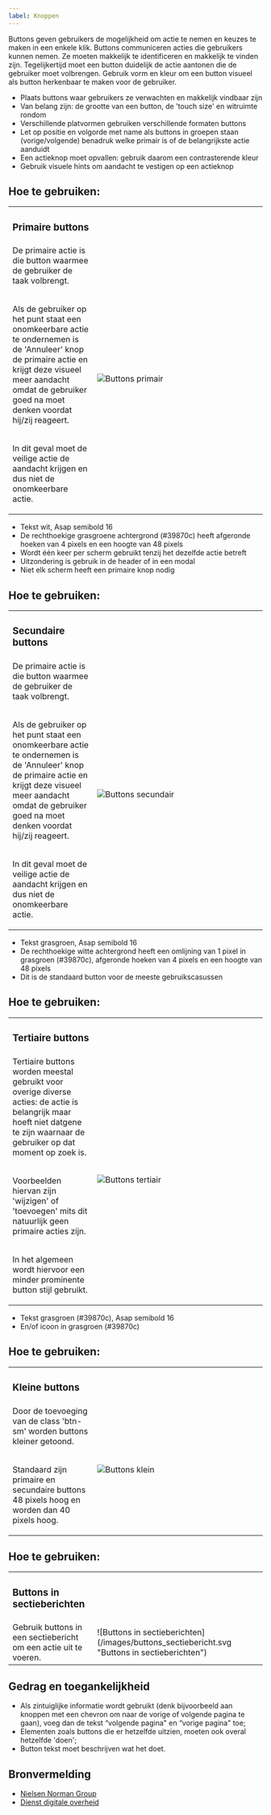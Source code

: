 ```yaml
---
label: Knoppen
---
```

Buttons geven gebruikers de mogelijkheid om actie te nemen en keuzes te maken in een enkele klik. Buttons communiceren acties die gebruikers kunnen nemen. Ze moeten makkelijk te identificeren en  makkelijk te vinden zijn. Tegelijkertijd moet een button duidelijk de actie aantonen die de gebruiker moet volbrengen. Gebruik vorm en kleur om een button visueel als button herkenbaar te maken voor de gebruiker.

- Plaats buttons waar gebruikers ze verwachten en makkelijk vindbaar zijn
- Van belang zijn: de grootte van een button, de 'touch size' en witruimte rondom
- Verschillende platvormen gebruiken verschillende formaten buttons
- Let op positie en volgorde met name als buttons in groepen staan (vorige/volgende) benadruk welke primair is of de belangrijkste actie aanduidt
- Een actieknop moet opvallen: gebruik daarom een contrasterende kleur
- Gebruik visuele hints om aandacht te vestigen op een actieknop

## Hoe te gebruiken:
<table>
    <tr>
        <td width='33%'><h3>Primaire buttons</h3></td>
    </tr>
    <tr>
        <td valign="top">De primaire actie is die button waarmee de gebruiker de taak volbrengt.<br><br>

Als de gebruiker op het punt staat een onomkeerbare actie te ondernemen is de 'Annuleer' knop de primaire actie en krijgt deze visueel meer aandacht omdat de gebruiker goed na moet denken voordat hij/zij reageert.<br><br>

In dit geval moet de veilige actie de aandacht krijgen en dus niet de onomkeerbare actie.</td>
        <td width='66%'>![Buttons primair](/images/buttons_primair.svg "Buttons primair")</td>
    </tr>
</table>

- Tekst wit, Asap semibold 16
- De rechthoekige grasgroene achtergrond (#39870c) heeft afgeronde hoeken van 4 pixels en een hoogte van 48 pixels
- Wordt één keer per scherm gebruikt tenzij het dezelfde actie betreft
- Uitzondering is gebruik in de header of in een modal
- Niet elk scherm heeft een primaire knop nodig

## Hoe te gebruiken:
<table>
    <tr>
        <td width='33%'><h3>Secundaire buttons</h3></td>
    </tr>
    <tr>
        <td valign="top">De primaire actie is die button waarmee de gebruiker de taak volbrengt.<br><br>

Als de gebruiker op het punt staat een onomkeerbare actie te ondernemen is de 'Annuleer' knop de primaire actie en krijgt deze visueel meer aandacht omdat de gebruiker goed na moet denken voordat hij/zij reageert.<br><br>

In dit geval moet de veilige actie de aandacht krijgen en dus niet de onomkeerbare actie.</td>
        <td width='66%'>![Buttons secundair](/images/buttons_secundair.svg "Buttons secundair")</td>
    </tr>
</table>

- Tekst grasgroen, Asap semibold 16
- De rechthoekige witte achtergrond heeft een omlijning van 1 pixel in grasgroen  (#39870c), afgeronde hoeken van 4 pixels en een hoogte van 48 pixels
- Dit is de standaard button voor de meeste gebruikscasussen

## Hoe te gebruiken:
<table>
    <tr>
        <td width='33%'><h3>Tertiaire buttons</h3></td>
    </tr>
    <tr>
        <td valign="top">Tertiaire buttons worden meestal gebruikt voor overige diverse acties: de actie is belangrijk maar hoeft niet datgene te zijn waarnaar de gebruiker op dat moment op zoek is.<br><br>

Voorbeelden hiervan zijn 'wijzigen' of 'toevoegen' mits dit natuurlijk geen primaire acties zijn.<br><br>

In het algemeen wordt hiervoor een minder prominente button stijl gebruikt.</td>
        <td width='66%'>![Buttons tertiair](/images/buttons_tertiair.svg "Buttons tertiair")</td>
    </tr>
</table>

- Tekst grasgroen (#39870c), Asap semibold 16
- En/of icoon in grasgroen (#39870c)

## Hoe te gebruiken:
<table>
    <tr>
        <td width='33%'><h3>Kleine buttons</h3></td>
    </tr>
    <tr>
        <td valign="top">Door de toevoeging van de class 'btn-sm' worden buttons kleiner getoond.<br><br>

Standaard zijn primaire en secundaire buttons 48 pixels hoog en worden dan 40 pixels hoog.</td>
        <td width='66%'>![Buttons klein](/images/buttons_klein.svg "Buttons klein")</td>
    </tr>
</table>

## Hoe te gebruiken:
<table>
    <tr>
        <td width='33%'><h3>Buttons in sectieberichten</h3></td>
    </tr>
    <tr>
        <td valign="top">Gebruik buttons in een sectiebericht om een actie uit te voeren.</td>
        <td width='66%'>![Buttons in sectieberichten](/images/buttons_sectiebericht.svg "Buttons in sectieberichten")</td>
    </tr>
</table>

## Gedrag en toegankelijkheid

- Als zintuiglijke informatie wordt gebruikt (denk bijvoorbeeld aan knoppen met een chevron om naar de vorige of volgende pagina te gaan), voeg dan de tekst “volgende pagina" en “vorige pagina" toe;
- Elementen zoals buttons die er hetzelfde uitzien, moeten ook overal hetzelfde 'doen';
- Button tekst moet beschrijven wat het doet.

## Bronvermelding
- [Nielsen Norman Group](https://www.nngroup.com/)
- [Dienst digitale overheid](https://www.digitoegankelijk.nl)